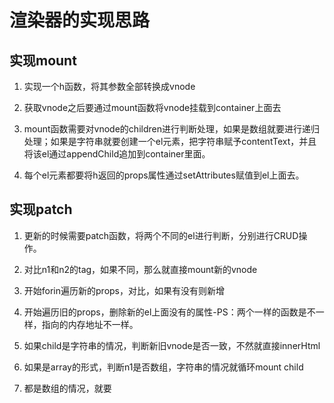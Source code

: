 # 渲染器的实现思路

## 实现mount

1. 实现一个h函数，将其参数全部转换成vnode
  
2. 获取vnode之后要通过mount函数将vnode挂载到container上面去

3. mount函数需要对vnode的children进行判断处理，如果是数组就要进行递归处理；如果是字符串就要创建一个el元素，把字符串赋予contentText，并且将该el通过appendChild追加到container里面。

4. 每个el元素都要将h返回的props属性通过setAttributes赋值到el上面去。
  
## 实现patch

1. 更新的时候需要patch函数，将两个不同的el进行判断，分别进行CRUD操作。

2. 对比n1和n2的tag，如果不同，那么就直接mount新的vnode

3. 开始forin遍历新的props，对比，如果有没有则新增

4. 开始遍历旧的props，删除新的el上面没有的属性-PS：两个一样的函数是不一样，指向的内存地址不一样。

5. 如果child是字符串的情况，判断新旧vnode是否一致，不然就直接innerHtml
  
6. 如果是array的形式，判断n1是否数组，字符串的情况就循环mount child

7. 都是数组的情况，就要  
